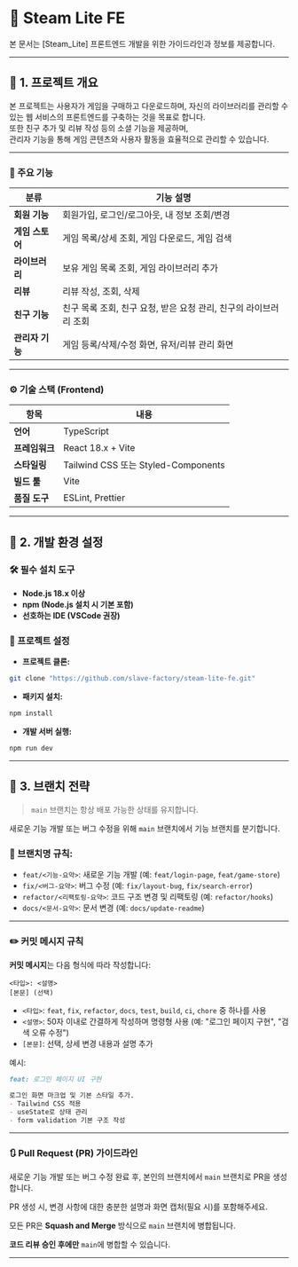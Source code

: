 # 🚀 Steam Lite FE

본 문서는 [Steam_Lite] 프론트엔드 개발을 위한 가이드라인과 정보를 제공합니다.

---

## 📌 1. 프로젝트 개요

본 프로젝트는 사용자가 게임을 구매하고 다운로드하며, 자신의 라이브러리를 관리할 수 있는 웹 서비스의 프론트엔드를 구축하는 것을 목표로 합니다.  
또한 친구 추가 및 리뷰 작성 등의 소셜 기능을 제공하며,  
관리자 기능을 통해 게임 콘텐츠와 사용자 활동을 효율적으로 관리할 수 있습니다.

---

### 🧩 주요 기능

| 분류         | 기능 설명                                   |
|--------------|---------------------------------------------|
| **회원 기능**   | 회원가입, 로그인/로그아웃, 내 정보 조회/변경 |
| **게임 스토어** | 게임 목록/상세 조회, 게임 다운로드, 게임 검색 |
| **라이브러리**  | 보유 게임 목록 조회, 게임 라이브러리 추가     |
| **리뷰**       | 리뷰 작성, 조회, 삭제                         |
| **친구 기능**   | 친구 목록 조회, 친구 요청, 받은 요청 관리, 친구의 라이브러리 조회 |
| **관리자 기능** | 게임 등록/삭제/수정 화면, 유저/리뷰 관리 화면 |

---

### ⚙️ 기술 스택 (Frontend)

| 항목         | 내용                          |
|--------------|-------------------------------|
| **언어**       | TypeScript                    |
| **프레임워크**   | React 18.x + Vite             |
| **스타일링**     | Tailwind CSS 또는 Styled-Components |
| **빌드 툴**     | Vite                          |
| **품질 도구**    | ESLint, Prettier              |

---

## 📌 2. 개발 환경 설정

### 🛠️ 필수 설치 도구
- **Node.js 18.x 이상**
- **npm (Node.js 설치 시 기본 포함)**
- **선호하는 IDE (VSCode 권장)**

### 💾 프로젝트 설정
- **프로젝트 클론:**
```bash
git clone "https://github.com/slave-factory/steam-lite-fe.git"
```

- **패키지 설치:**
```bash
npm install
```

- **개발 서버 실행:**
```bash
npm run dev
```

---

## 📌 3. 브랜치 전략

> `main` 브랜치는 항상 배포 가능한 상태를 유지합니다.

새로운 기능 개발 또는 버그 수정을 위해 `main` 브랜치에서 기능 브랜치를 분기합니다.

### 🌿 브랜치명 규칙:
- `feat/<기능-요약>`: 새로운 기능 개발 (예: `feat/login-page`, `feat/game-store`)
- `fix/<버그-요약>`: 버그 수정 (예: `fix/layout-bug`, `fix/search-error`)
- `refactor/<리팩토링-요약>`: 코드 구조 변경 및 리팩토링 (예: `refactor/hooks`)
- `docs/<문서-요약>`: 문서 변경 (예: `docs/update-readme`)

---

### ✏️ 커밋 메시지 규칙

**커밋 메시지**는 다음 형식에 따라 작성합니다:

```
<타입>: <설명>
[본문] (선택)
```

- `<타입>`: `feat`, `fix`, `refactor`, `docs`, `test`, `build`, `ci`, `chore` 중 하나를 사용
- `<설명>`: 50자 이내로 간결하게 작성하며 명령형 사용 (예: "로그인 페이지 구현", "검색 오류 수정")
- `[본문]`: 선택, 상세 변경 내용과 설명 추가

예시:
```markdown
feat: 로그인 페이지 UI 구현

로그인 화면 마크업 및 기본 스타일 추가.
- Tailwind CSS 적용
- useState로 상태 관리
- form validation 기본 구조 작성
```

---

### 🔃 Pull Request (PR) 가이드라인

새로운 기능 개발 또는 버그 수정 완료 후, 본인의 브랜치에서 `main` 브랜치로 PR을 생성합니다.

PR 생성 시, 변경 사항에 대한 충분한 설명과 화면 캡처(필요 시)를 포함해주세요.

모든 PR은 **Squash and Merge** 방식으로 `main` 브랜치에 병합됩니다.

**코드 리뷰 승인 후에만** `main`에 병합할 수 있습니다.

---